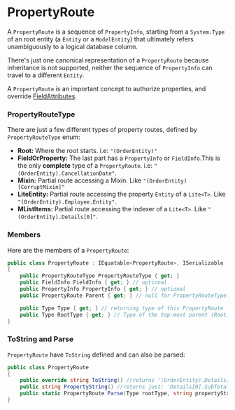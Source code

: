 ﻿# PropertyRoute

A `PropertyRoute` is a sequence of `PropertyInfo`, starting from a `System.Type` of an root entity (a `Entity` or a `ModelEntity`) that ultimately refers unambiguously to a logical database column. 

There's just one canonical representation of a `PropertyRoute` because inheritance is not supported, neither the sequence of `PropertyInfo` can travel to a different `Entity`. 

A `PropertyRoute` is an important concept to authorize properties, and override [FieldAttributes](FieldAttributes.md).

### PropertyRouteType

There are just a few different types of property routes, defined by `PropertyRouteType` enum:

* **Root:** Where the root starts. i.e: `"(OrderEntity)"` 
* **FieldOrProperty:** The last part has a `PropertyInfo` or `FieldInfo`.This is the only **complete** type of a `PropertyRoute`. i.e: `"(OrderEntity).CancellationDate"`. 
* **Mixin:** Partial route accessing a Mixin. Like `"(OrderEntity)[CorruptMixin]"` 
* **LiteEntity:** Partial route accessing the property `Entity` of a `Lite<T>`. Like `"(OrderEntity).Employee.Entity"`.
* **MListItems:** Partial route accessing the indexer of a `Lite<T>`. Like `"(OrderEntity).Details[0]"`.

### Members

Here are the members of a `PropertyRoute`: 

```C#
public class PropertyRoute : IEquatable<PropertyRoute>, ISerializable
{
    public PropertyRouteType PropertyRouteType { get; }
    public FieldInfo FieldInfo { get; } // optional
    public PropertyInfo PropertyInfo { get; } // optional
    public PropertyRoute Parent { get; } // null for PropertyRouteType.Root

    public Type Type { get; } // returning type of this PropertyRoute
    public Type RootType { get; } // Type of the top-most parent (Root)
}
```


### ToString and Parse

`PropertyRoute` have `ToString` defined and can also be parsed: 

```C#
public class PropertyRoute
{
    public override string ToString() //returns '(OrderEntity).Details[0].SubTotalPrice'
    public string PropertyString() //returns just: 'Details[0].SubTotalPrice'
    public static PropertyRoute Parse(Type rootType, string propertyString) //parses a propertyString given the rootType
}
``` 

